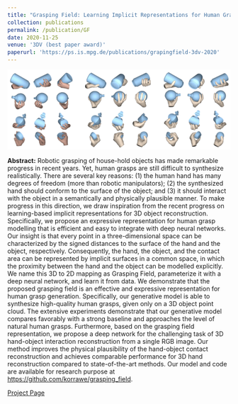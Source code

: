```yaml
---
title: "Grasping Field: Learning Implicit Representations for Human Grasps"
collection: publications
permalink: /publication/GF
date: 2020-11-25
venue: '3DV (best paper award)'
paperurl: 'https://ps.is.mpg.de/publications/grapingfield-3dv-2020'
---
```

![alt text](../images/GF-teaser.png)<!-- .element height="20%" width="20%" -->

__Abstract:__ 
Robotic grasping of house-hold objects has made remarkable progress in recent years. Yet, human grasps are still difficult to synthesize realistically. There are several key reasons: (1) the human hand has many degrees of freedom (more than robotic manipulators); (2) the synthesized hand should conform to the surface of the object; and (3) it should interact with the object in a semantically and physically plausible manner. To make progress in this direction, we draw inspiration from the recent progress on learning-based implicit representations for 3D object reconstruction. Specifically, we propose an expressive representation for human grasp modelling that is efficient and easy to integrate with deep neural networks. Our insight is that every point in a three-dimensional space can be characterized by the signed distances to the surface of the hand and the object, respectively. Consequently, the hand, the object, and the contact area can be represented by implicit surfaces in a common space, in which the proximity between the hand and the object can be modelled explicitly. We name this 3D to 2D mapping as Grasping Field, parameterize it with a deep neural network, and learn it from data. We demonstrate that the proposed grasping field is an effective and expressive representation for human grasp generation. Specifically, our generative model is able to synthesize high-quality human grasps, given only on a 3D object point cloud. The extensive experiments demonstrate that our generative model compares favorably with a strong baseline and approaches the level of natural human grasps. Furthermore, based on the grasping field representation, we propose a deep network for the challenging task of 3D hand-object interaction reconstruction from a single RGB image. Our method improves the physical plausibility of the hand-object contact reconstruction and achieves comparable performance for 3D hand reconstruction compared to state-of-the-art methods. Our model and code are available for research purpose at https://github.com/korrawe/grasping_field.

[Project Page](https://ps.is.mpg.de/publications/grapingfield-3dv-2020)




